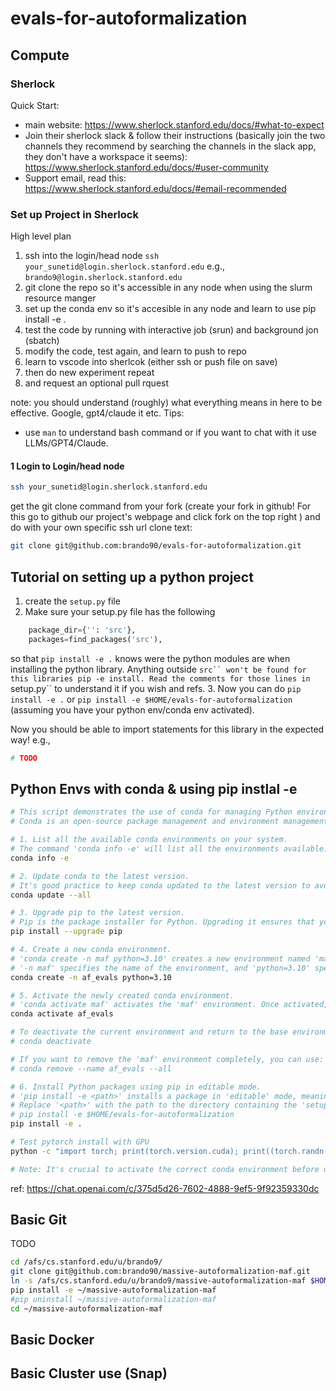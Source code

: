 # evals-for-autoformalization

## Compute

### Sherlock
Quick Start:

- main website: https://www.sherlock.stanford.edu/docs/#what-to-expect
- Join their sherlock slack & follow their instructions (basically join the two channels they recommend by searching the channels in the slack app, they don't have a workspace it seems): https://www.sherlock.stanford.edu/docs/#user-community
- Support email, read this: https://www.sherlock.stanford.edu/docs/#email-recommended


### Set up Project in Sherlock

High level plan
1. ssh into the login/head node ```ssh your_sunetid@login.sherlock.stanford.edu``` e.g., ```brando9@login.sherlock.stanford.edu```
2. git clone the repo so it's accessible in any node when using the slurm resource manger
3. set up the conda env so it's accesible in any node and learn to use pip install -e . 
4. test the code by running with interactive job (srun) and background jon (sbatch)
5. modify the code, test again, and learn to push to repo
6. learn to vscode into sherlcok (either ssh or push file on save)
7. then do new experiment repeat
8. and request an optional pull rquest

note: you should understand (roughly) what everything means in here to be effective.
Google, gpt4/claude it etc. 
Tips:
- use `man` to understand bash command or if you want to chat with it use LLMs/GPT4/Claude.

#### 1 Login to Login/head node
```bash
ssh your_sunetid@login.sherlock.stanford.edu
```
get the git clone command from your fork (create your fork in github! For this go to github our project's webpage and click fork on the top right ) and do with your own specific ssh url clone text:
```bash
git clone git@github.com:brando90/evals-for-autoformalization.git
```


## Tutorial on setting up a python project
1. create the `setup.py` file
2. Make sure your setup.py file has the following
```python
    package_dir={'': 'src'},
    packages=find_packages('src'),
```
so that `pip install -e .` knows were the python modules are when installing the python library. 
Anything outside `src`` won't be found for this libraries pip -e install.
Read the comments for those lines in `setup.py`` to understand it if you wish and refs.
3. Now you can do `pip install -e .` or `pip install -e $HOME/evals-for-autoformalization` (assuming you have your python env/conda env activated).

Now you should be able to import statements for this library in the expected way! e.g.,
```python
# TODO
```

## Python Envs with conda & using pip instlal -e <path>

```bash
# This script demonstrates the use of conda for managing Python environments and pip for installing Python packages.
# Conda is an open-source package management and environment management system.

# 1. List all the available conda environments on your system.
# The command 'conda info -e' will list all the environments available.
conda info -e

# 2. Update conda to the latest version.
# It's good practice to keep conda updated to the latest version to avoid any compatibility issues.
conda update --all

# 3. Upgrade pip to the latest version.
# Pip is the package installer for Python. Upgrading it ensures that you can install packages without issues.
pip install --upgrade pip

# 4. Create a new conda environment.
# 'conda create -n maf python=3.10' creates a new environment named 'maf' with Python version 3.10 installed.
# '-n maf' specifies the name of the environment, and 'python=3.10' specifies the Python version.
conda create -n af_evals python=3.10

# 5. Activate the newly created conda environment.
# 'conda activate maf' activates the 'maf' environment. Once activated, any Python packages installed will be specific to this environment.
conda activate af_evals

# To deactivate the current environment and return to the base environment, you can use:
# conda deactivate

# If you want to remove the 'maf' environment completely, you can use:
# conda remove --name af_evals --all

# 6. Install Python packages using pip in editable mode.
# 'pip install -e <path>' installs a package in 'editable' mode, meaning changes to the source files will immediately affect the installed package without needing a reinstall.
# Replace '<path>' with the path to the directory containing the 'setup.py' file of the package you want to install.
# pip install -e $HOME/evals-for-autoformalization
pip install -e .

# Test pytorch install with GPU
python -c "import torch; print(torch.version.cuda); print((torch.randn(2, 4).cuda() @ torch.randn(4, 1).cuda()))"

# Note: It's crucial to activate the correct conda environment before using pip install to avoid installing packages in the wrong environment.
```
ref: https://chat.openai.com/c/375d5d26-7602-4888-9ef5-9f92359330dc

## Basic Git
TODO
```bash
cd /afs/cs.stanford.edu/u/brando9/
git clone git@github.com:brando90/massive-autoformalization-maf.git
ln -s /afs/cs.stanford.edu/u/brando9/massive-autoformalization-maf $HOME/massive-autoformalization-maf
pip install -e ~/massive-autoformalization-maf
#pip uninstall ~/massive-autoformalization-maf
cd ~/massive-autoformalization-maf
```

## Basic Docker

## Basic Cluster use (Snap)
